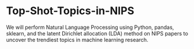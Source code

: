 # Top-Shot-Topics-in-NIPS
 We will perform Natural Language Processing using Python, pandas, sklearn, and the latent Dirichlet allocation (LDA) method on NIPS papers to uncover the trendiest topics in machine learning research.

